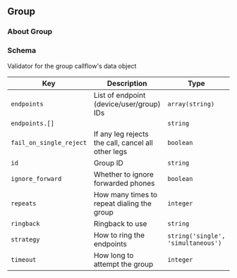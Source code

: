 ## Group

### About Group

### Schema

Validator for the group callflow's data object

Key | Description | Type | Default | Required
--- | ----------- | ---- | ------- | --------
`endpoints` | List of endpoint (device/user/group) IDs | `array(string)` | `[]` | `false`
`endpoints.[]` |   | `string` |   | `false`
`fail_on_single_reject` | If any leg rejects the call, cancel all other legs | `boolean` |   | `false`
`id` | Group ID | `string` |   | `false`
`ignore_forward` | Whether to ignore forwarded phones | `boolean` | `true` | `false`
`repeats` | How many times to repeat dialing the group | `integer` | `1` | `false`
`ringback` | Ringback to use | `string` |   | `false`
`strategy` | How to ring the endpoints | `string('single', 'simultaneous')` | `simultaneous` | `false`
`timeout` | How long to attempt the group | `integer` | `20` | `false`
